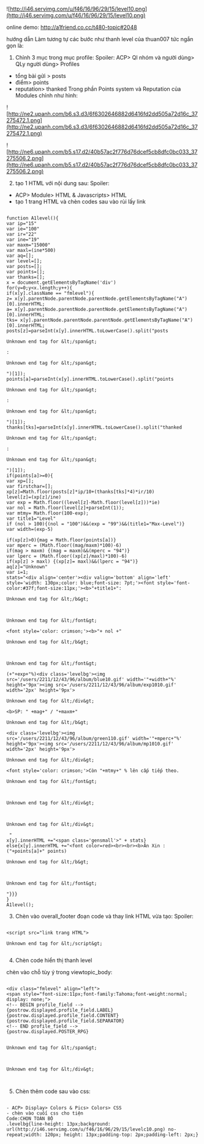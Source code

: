![http://i46.servimg.com/u/f46/16/96/29/15/level10.png](http://i46.servimg.com/u/f46/16/96/29/15/level10.png)

online demo:
http://a1friend.co.cc/t480-topic#2048


hướng dẫn
Làm tương tự các bước như thanh level của thuan007
tức ngắn gọn là:

1. Chỉnh 3 mục trong mục profile:
Spoiler:
ACP> Ql nhóm và người dùng> QLy người dùng> Profiles
- tổng bài gửi > posts
- điểm> points
- reputation> thanked
Trong phần Points system và Reputation của Modules chỉnh như hình:

![http://ne2.upanh.com/b6.s3.d3/6f6302646882d6416fd2dd505a72d16c_37275472.1.png](http://ne2.upanh.com/b6.s3.d3/6f6302646882d6416fd2dd505a72d16c_37275472.1.png)


![http://ne6.upanh.com/b5.s17.d2/40b57ac2f776d76dcef5cb8dfc0bc033_37275506.2.png](http://ne6.upanh.com/b5.s17.d2/40b57ac2f776d76dcef5cb8dfc0bc033_37275506.2.png)


2. tạo 1 HTML với nội dung sau:
Spoiler:

- ACP> Module> HTML & Javascripts> HTML
- tạo 1 trang HTML và chèn codes sau vào rùi lấy link
```

function A1level(){
var ip="15"
var ie="100"
var ir="22"
var ine="19"
var maxm="15000"
var maxl=(ine*500)
var aq=[];
var level=[];
var posts=[];
var points=[];
var thanks=[];
x = document.getElementsByTagName('div')
for(y=0;y<x.length;y++){
if(x[y].className == "fmlevel"){
z= x[y].parentNode.parentNode.parentNode.getElementsByTagName("A")[0].innerHTML;
a= x[y].parentNode.parentNode.parentNode.getElementsByTagName("A")[0].innerHTML;
tks= x[y].parentNode.parentNode.parentNode.getElementsByTagName("A")[0].innerHTML;
posts[z]=parseInt(x[y].innerHTML.toLowerCase().split("posts

Unknown end tag for &lt;/span&gt;

: 

Unknown end tag for &lt;/span&gt;

")[1]);
points[a]=parseInt(x[y].innerHTML.toLowerCase().split("points

Unknown end tag for &lt;/span&gt;

: 

Unknown end tag for &lt;/span&gt;

")[1]);
thanks[tks]=parseInt(x[y].innerHTML.toLowerCase().split("thanked

Unknown end tag for &lt;/span&gt;

: 

Unknown end tag for &lt;/span&gt;

")[1]);
if(points[a]>=0){
var xp=[];
var firstchar=[];
xp[z]=Math.floor(posts[z]*ip/10+(thanks[tks]*4)*ir/10)
level[z]=(xp[z]/ine)
var exp = Math.floor((level[z]-Math.floor(level[z]))*ie)
var nol = Math.floor(level[z]+parseInt(1));
var mtmy= Math.floor(100-exp);
var title1="Level"
if (nol > 100){(nol = "100")&&(exp = "99")&&(title1="Max-Level")}
var width=(exp-5)

if(xp[z]>0){mag = Math.floor(points[a])}
var mperc = (Math.floor((mag/maxm)*100)-6)
if(mag > maxm) {(mag = maxm)&&(mperc = "94")}
var lperc = (Math.floor((xp[z]/maxl)*100)-6)
if(xp[z] > maxl) {(xp[z]= maxl)&&(lperc = "94")}
aq[z]="Unknown"
var i=1;
stats="<div align='center'><div valign='bottom' align='left' style='width: 130px;color: blue;font-size: 7pt;'><font style='font-color:#37f;font-size:11px;'><b>"+title1+":

Unknown end tag for &lt;/b&gt;

 

Unknown end tag for &lt;/font&gt;

<font style='color: crimson;'><b>"+ nol +"

Unknown end tag for &lt;/b&gt;

  

Unknown end tag for &lt;/font&gt;

(+"+exp+"%)<div class='levelbg'><img src='/users/2211/12/43/96/album/blue10.gif' width='"+width+"%' height='9px'><img src='/users/2211/12/43/96/album/exp1010.gif' width='2px' height='9px'>

Unknown end tag for &lt;/div&gt;

<b>SP: " +mag+" / "+maxm+"

Unknown end tag for &lt;/b&gt;

<div class='levelbg'><img src='/users/2211/12/43/96/album/green110.gif' width='"+mperc+"%' height='9px'><img src='/users/2211/12/43/96/album/mp1010.gif' width='2px' height='9px'>

Unknown end tag for &lt;/div&gt;

<font style='color: crimson;'>Còn "+mtmy+" % lên cấp tiếp theo.

Unknown end tag for &lt;/font&gt;



Unknown end tag for &lt;/div&gt;



Unknown end tag for &lt;/div&gt;

 "
x[y].innerHTML +="<span class='gensmall'>" + stats} else{x[y].innerHTML +="<font color=red><br><br><b>Ăn Xin : ("+points[a]+" points)

Unknown end tag for &lt;/b&gt;



Unknown end tag for &lt;/font&gt;

"}}}
}
A1level();
```

3. Chèn vào overall\_footer đoạn code và thay link HTML vừa tạo:
Spoiler:
```

<script src="link trang HTML">

Unknown end tag for &lt;/script&gt;


```

4. Chèn code hiển thị thanh level

chèn vào chỗ tùy ý trong viewtopic\_body:
```

<div class="fmlevel" align="left">
<span style="font-size:11px;font-family:Tahoma;font-weight:normal; display: none;">
<!-- BEGIN profile_field -->
{postrow.displayed.profile_field.LABEL}{postrow.displayed.profile_field.CONTENT}{postrow.displayed.profile_field.SEPARATOR}
<!-- END profile_field -->
{postrow.displayed.POSTER_RPG}


Unknown end tag for &lt;/span&gt;



Unknown end tag for &lt;/div&gt;



```
5. Chèn thêm code sau vào css:
```

- ACP> Display> Colors & Pics> Colors> CSS
- chèn vào cuối css cho tiện
Code:CHỌN TOÀN BỘ
.levelbg{line-height: 13px;background: url(http://i46.servimg.com/u/f46/16/96/29/15/levelc10.png) no-repeat;width: 120px; height: 13px;padding-top: 2px;padding-left: 2px;}

```